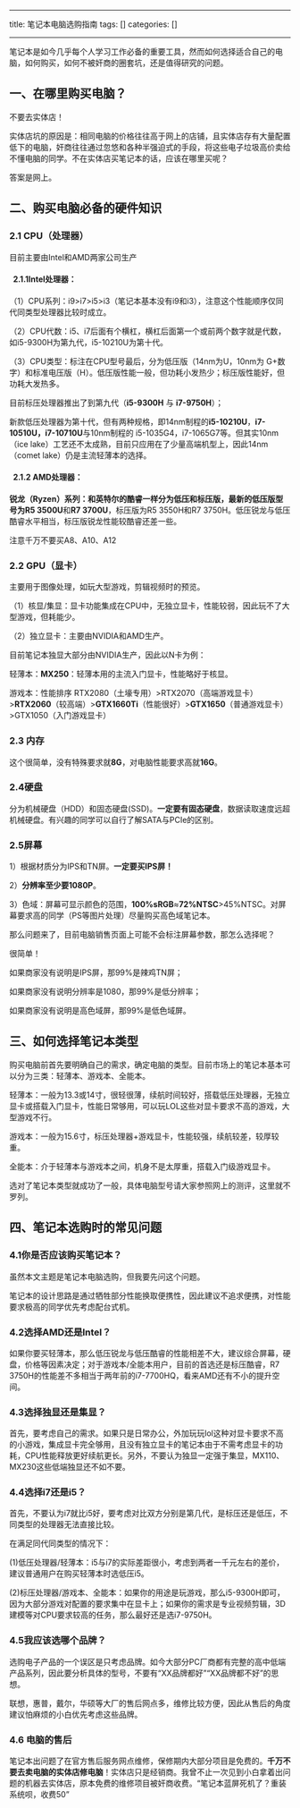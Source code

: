 
--- 
title:  笔记本电脑选购指南 
tags: []
categories: [] 

---
笔记本是如今几乎每个人学习工作必备的重要工具，然而如何选择适合自己的电脑，如何购买，如何不被奸商的圈套坑，还是值得研究的问题。

## 一、在哪里购买电脑？

不要去实体店！

实体店坑的原因是：相同电脑的价格往往高于网上的店铺，且实体店存有大量配置低下的电脑，奸商往往通过忽悠和各种半强迫式的手段，将这些电子垃圾高价卖给不懂电脑的同学。不在实体店买笔记本的话，应该在哪里买呢？

答案是网上。

## 二、购买电脑必备的硬件知识

### 2.1 CPU（处理器）

目前主要由Intel和AMD两家公司生产

####   2.1.1Intel处理器：

（1）CPU系列：i9&gt;i7&gt;i5&gt;i3（笔记本基本没有i9和i3），注意这个性能顺序仅同代同类型处理器比较时成立。

（2）CPU代数：i5、i7后面有个横杠，横杠后面第一个或前两个数字就是代数，如i5-9300H为第九代，i5-10210U为第十代。

（3）CPU类型：标注在CPU型号最后，分为低压版（14nm为U，10nm为 G+数字）和标准电压版（H）。低压版性能一般，但功耗小发热少；标压版性能好，但功耗大发热多。

目前标压处理器推出了到第九代（**i5-9300H** 与 **i7-9750H**）；

新款低压处理器为第十代，但有两种规格，即14nm制程的**i5-10210U**，**i7-10510U，i7-10710U**与10nm制程的 i5-1035G4，i7-1065G7等。但其实10nm（ice lake）工艺还不太成熟，目前只应用在了少量高端机型上，因此14nm（comet lake）仍是主流轻薄本的选择。

####   2.1.2 AMD处理器：

**锐龙（Ryzen）系列：**和英特尔的酷睿一样分为低压和标压版，最新的低压版型号为**R5 3500U**和**R7 3700U**，标压版为R5 3550H和R7 3750H。低压锐龙与低压酷睿水平相当，标压版锐龙性能较酷睿还差一些。

注意千万不要买A8、A10、A12

### 2.2 GPU（显卡）

主要用于图像处理，如玩大型游戏，剪辑视频时的预览。

（1）核显/集显：显卡功能集成在CPU中，无独立显卡，性能较弱，因此玩不了大型游戏，但耗能少。

（2）独立显卡：主要由NVIDIA和AMD生产。

目前笔记本独显大部分由NVIDIA生产，因此以N卡为例：

轻薄本：**MX250**：轻薄本用的主流入门显卡，性能略好于核显。

游戏本：性能排序 RTX2080（土壕专用）&gt;RTX2070（高端游戏显卡）&gt;**RTX2060**（较高端）&gt;**GTX1660Ti**（性能很好）&gt;**GTX1650**（普通游戏显卡）&gt;GTX1050（入门游戏显卡）

### 2.3 内存

这个很简单，没有特殊要求就**8G**，对电脑性能要求高就**16G**。

### 2.4硬盘

分为机械硬盘（HDD）和固态硬盘(SSD)。**一定要有固态硬盘**，数据读取速度远超机械硬盘。有兴趣的同学可以自行了解SATA与PCIe的区别。

### 2.5屏幕

1）根据材质分为IPS和TN屏。**一定要买IPS屏！**

2）**分辨率至少要1080P**。

3）色域：屏幕可显示颜色的范围，**100%sRGB**≈**72%NTSC**&gt;45%NTSC。对屏幕要求高的同学（PS等图片处理）尽量购买高色域笔记本。

那么问题来了，目前电脑销售页面上可能不会标注屏幕参数，那怎么选择呢？

很简单！

如果商家没有说明是IPS屏，那99%是辣鸡TN屏；

如果商家没有说明分辨率是1080，那99%是低分辨率；

如果商家没有说明是高色域屏，那99%是低色域屏。

## 三、如何选择笔记本类型

购买电脑前首先要明确自己的需求，确定电脑的类型。目前市场上的笔记本基本可以分为三类：轻薄本、游戏本、全能本。

轻薄本：一般为13.3或14寸，很轻很薄，续航时间较好，搭载低压处理器，无独立显卡或搭载入门显卡，性能日常够用，可以玩LOL这些对显卡要求不高的游戏，大型游戏不行。

游戏本：一般为15.6寸，标压处理器+游戏显卡，性能较强，续航较差，较厚较重。

全能本：介于轻薄本与游戏本之间，机身不是太厚重，搭载入门级游戏显卡。

选对了笔记本类型就成功了一般，具体电脑型号请大家参照网上的测评，这里就不罗列。

## 四、笔记本选购时的常见问题

### 4.1你是否应该购买笔记本？

虽然本文主题是笔记本电脑选购，但我要先问这个问题。

笔记本的设计思路是通过牺牲部分性能换取便携性，因此建议不追求便携，对性能要求极高的同学优先考虑配台式机。

### 4.2选择AMD还是Intel？

如果你要买轻薄本，那么低压锐龙与低压酷睿的性能相差不大，建议综合屏幕，硬盘，价格等因素决定；对于游戏本/全能本用户，目前的首选还是标压酷睿，R7 3750H的性能差不多相当于两年前的i7-7700HQ，看来AMD还有不小的提升空间。

### 4.3选择独显还是集显？

首先，要考虑自己的需求。如果只是日常办公，外加玩玩lol这种对显卡要求不高的小游戏，集成显卡完全够用，且没有独立显卡的笔记本由于不需考虑显卡的功耗，CPU性能释放更好续航更长。另外，不要认为独显一定强于集显，MX110、MX230这些低端独显还不如不要。

### 4.4选择i7还是i5？

首先，不要认为i7就比i5好，要考虑对比双方分别是第几代，是标压还是低压，不同类型的处理器无法直接比较。

在满足同代同类型的情况下：

(1)低压处理器/轻薄本：i5与i7的实际差距很小，考虑到两者一千元左右的差价，建议普通用户在购买轻薄本时选低压i5。

(2)标压处理器/游戏本、全能本：如果你的用途是玩游戏，那么i5-9300H即可，因为大部分游戏对配置的要求集中在显卡上；如果你的需求是专业视频剪辑，3D建模等对CPU要求较高的任务，那么最好还是选i7-9750H。

### 4.5我应该选哪个品牌？

选购电子产品的一个误区是只考虑品牌。如今大部分PC厂商都有完整的高中低端产品系列，因此要分析具体的型号，不要有“XX品牌都好”“XX品牌都不好”的思想。

联想，惠普，戴尔，华硕等大厂的售后网点多，维修比较方便，因此从售后的角度建议怕麻烦的小白优先考虑这些品牌。

### 4.6 电脑的售后

笔记本出问题了在官方售后服务网点维修，保修期内大部分项目是免费的。**千万不要去卖电脑的实体店修电脑**！实体店只是经销商。我曾不止一次见到小白拿着出问题的机器去实体店，原本免费的维修项目被奸商收费。“笔记本蓝屏死机了？重装系统呗，收费50”
